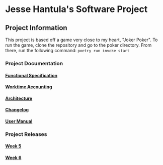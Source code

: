 # Jesse Hantula's Software Project
## Project Information
This project is based off a game very close to my heart, "Joker Poker".
To run the game, clone the repository and go to the poker directory. From there, run the following command: `poetry run invoke start`
### Project Documentation
#### [Functional Specification](https://github.com/JesseHantula/ot-harjoitustyo/blob/master/documentation/functionalspecification.md)
#### [Worktime Accounting](https://github.com/JesseHantula/ot-harjoitustyo/blob/master/documentation/worktimeaccounting.md)
#### [Architecture](https://github.com/JesseHantula/ot-harjoitustyo/blob/master/documentation/architecture.md)
#### [Changelog](https://github.com/JesseHantula/ot-harjoitustyo/blob/master/documentation/changelog.md)
#### [User Manual](https://github.com/JesseHantula/ot-harjoitustyo/blob/master/documentation/usermanual.md)
### Project Releases
#### [Week 5](https://github.com/JesseHantula/ot-harjoitustyo/releases/tag/Week5)
#### [Week 6](https://github.com/JesseHantula/ot-harjoitustyo/releases/tag/Week6)